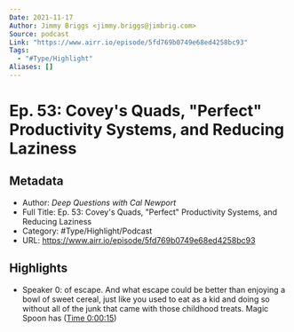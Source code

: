 ```yaml
---
Date: 2021-11-17
Author: Jimmy Briggs <jimmy.briggs@jimbrig.com>
Source: podcast
Link: "https://www.airr.io/episode/5fd769b0749e68ed4258bc93"
Tags:
  - "#Type/Highlight"
Aliases: []
---
```


# Ep. 53: Covey's Quads, "Perfect" Productivity Systems, and Reducing Laziness

## Metadata

* Author: *Deep Questions with Cal Newport*
* Full Title: Ep. 53: Covey's Quads, "Perfect" Productivity Systems, and Reducing Laziness
* Category: #Type/Highlight/Podcast
* URL: https://www.airr.io/episode/5fd769b0749e68ed4258bc93

## Highlights

* Speaker 0: of escape. And what escape could be better than enjoying a bowl of sweet cereal, just like you used to eat as a kid and doing so without all of the junk that came with those childhood treats. Magic Spoon has ([Time 0:00:15](https://www.airr.io/quote/60020488f34dae43f230ea90))
